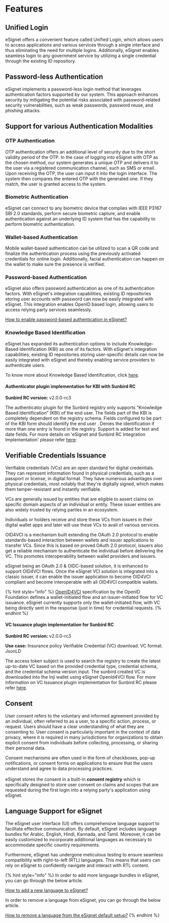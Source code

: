 # Features

## Unified Login

eSignet offers a convenient feature called Unified Login, which allows users to access applications and various services through a single interface and thus eliminating the need for multiple logins. Additionally, eSignet enables seamless login to any government service by utilizing a single credential through the existing ID repository.

## Password-less Authentication

eSignet implements a password-less login method that leverages authentication factors supported by our system. This approach enhances security by mitigating the potential risks associated with password-related security vulnerabilities, such as weak passwords, password reuse, and phishing attacks.

## Support for various Authentication Modalities

### OTP Authentication

OTP authentication offers an additional level of security due to the short validity period of the OTP. In the case of logging into eSignet with OTP as the chosen method, our system generates a unique OTP and delivers it to the user via a registered communication channel, such as SMS or email. Upon receiving the OTP, the user can input it into the login interface. The system then compares the entered OTP with the generated one. If they match, the user is granted access to the system.

### Biometric Authentication

eSignet can connect to any biometric device that complies with IEEE P3167 SBI 2.0 standards, perform secure biometric capture, and enable authentication against an underlying ID system that has the capability to perform biometric authentication.

### Wallet-based Authentication

Mobile wallet-based authentication can be utilized to scan a QR code and finalize the authentication process using the previously activated credentials for online login. Additionally, facial authentication can happen on the wallet to make sure the presence is verified.

### Password-based Authentication

eSignet also offers password authentication as one of its authentication factors. With eSignet's integration capabilities, existing ID repositories storing user accounts with password can now be easily integrated with eSignet. This integration enables OpenID based login, allowing users to access relying party services seamlessly.

[How to enable password-based authentication in eSignet?](../../faq/#how-to-configure-password-authentication-in-esignet)

### Knowledge Based Identification

eSignet has expanded its authentication options to include Knowledge-Based Identification (KBI) as one of its factors. With eSignet's integration capabilities, existing ID repositories storing user-specific details can now be easily integrated with eSignet and thereby enabling service providers to authenticate users.

To know more about Knowledge Based Identification, click [here](https://docs.esignet.io/end-user-guide/knowledge-based-authentication).

#### Authenticator plugin implementation for KBI with Sunbird RC

**Sunbird RC version:** v2.0.0-rc3

The authenticator plugin for the Sunbird registry only supports “Knowledge Based Identification” (KBI) of the end user. The fields part of the KBI is completely dependent on the registry schema. Fields configured to be part of the KBI form should identify the end user . Denies the identification if more than one entry is found in the registry. Support is added for text and date fields. For more details on 'eSignet and Sunbird RC Integration Implementation' please refer [here](https://github.com/mosip/digital-credential-plugins/blob/master/sunbird-rc-esignet-integration-impl/README.md):&#x20;









## Verifiable Credentials Issuance

Verifiable credentials (VCs) are an open standard for digital credentials. They can represent information found in physical credentials, such as a passport or license, in digital format. They have numerous advantages over physical credentials, most notably that they're digitally signed, which makes them tamper-resistant and instantly verifiable.

VCs are generally issued by entities that are eligible to assert claims on specific domain aspects of an individual or entity. These issuer entities are also widely trusted by relying parties in an ecosystem.

Individuals or holders receive and store these VCs from issuers in their digital wallet apps and later will use these VCs to avail of various services.

OID4VCI is a mechanism built extending the OAuth 2.0 protocol to enable standards-based interaction between wallets and issuer applications to transfer VCs. Since this is based on proved OAuth 2.0 protocol, issuers also get a reliable mechanism to authenticate the individual before delivering the VC. This promotes interoperability between wallet providers and issuers.

eSignet being an OAuth 2.0 & OIDC-based solution, it is enhanced to support OID4VCI flows. Once the eSignet VCI solution is integrated into a classic issuer, it can enable the issuer application to become OID4VCI compliant and become interoperable with all OID4VCI compatible wallets.

{% hint style="info" %}
[OpenID4VCI](https://openid.net/specs/openid-4-verifiable-credential-issuance-1\_0.html) specification by the OpenID Foundation defines a wallet-initiated flow and an issuer-initiated flow for VC issuance. eSignet currently supports only the wallet-initiated flow, with VC being directly sent in the response (just in time) for credential requests.
{% endhint %}

#### VC Issuance plugin implementation for Sunbird RC

**Sunbird RC version:** v2.0.0-rc3

**Use case:** Insurance policy Verifiable Credential (VC) download. VC format: JsonLD

The access token subject is used to search the registry to create the latest up-to-date VC based on the provided credential type, credential schema, and the credential schema version input. The sunbird created VC is downloaded into the Inji wallet using eSignet OpenId4VCI flow. For more information on VC Issuance plugin implementation for Sunbird RC please refer [here](https://github.com/mosip/digital-credential-plugins/blob/master/sunbird-rc-esignet-integration-impl/README.md).

## Consent

User consent refers to the voluntary and informed agreement provided by an individual, often referred to as a user, to a specific action, process, or request. Users should have a clear understanding of what they are consenting to. User consent is particularly important in the context of data privacy, where it is required in many jurisdictions for organizations to obtain explicit consent from individuals before collecting, processing, or sharing their personal data.

Consent mechanisms are often used in the form of checkboxes, pop-up notifications, or consent forms on applications to ensure that the users understand and agree to data processing practices.\
\
eSignet stores the consent in a built-in **consent registry** which is specifically designed to store user consent on claims and scopes that are requested during the first login into a relying party's application using eSignet.

## Language Support for eSignet

The eSignet user interface (UI) offers comprehensive language support to facilitate effective communication. By default, eSignet includes language bundles for Arabic, English, Hindi, Kannada, and Tamil. Moreover, it can be easily customized to incorporate additional languages as necessary to accommodate specific country requirements.

Furthermore, eSignet has undergone meticulous testing to ensure seamless compatibility with right-to-left (RTL) languages. This means that users can rely on eSignet to confidently navigate and interact with RTL content.

{% hint style="info" %}
In order to add more language bundles in eSignet, you can go through the below article.

[How to add a new language to eSignet?](https://docs.esignet.io/faq#how-to-add-a-new-language-in-esignet)

In order to remove a language from eSignet, you can go through the below article.

[How to remove a language from the eSignet default setup?](../../faq/#how-to-remove-a-language-from-the-esignet-default-setup)
{% endhint %}

